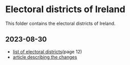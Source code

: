 # Electoral districts of Ireland

This folder contains the electoral districts of Ireland.

## 2023-08-30

- [list of electoral districts](https://ec-report.s3.eu-west-1.amazonaws.com/constituency-review-report-2023.pdf)(page 12)
- [article describing the changes](https://www.electoralcommission.ie/latest-news-and-research/dail-euro-constituency-review-2023-recommends14-more-tds-the-reinstatement-of-county-boundaries/)